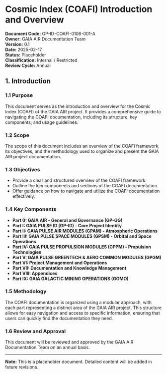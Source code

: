 # Cosmic Index (COAFI) Introduction and Overview

**Document Code:** GP-ID-COAFI-0106-001-A  
**Owner:** GAIA AIR Documentation Team  
**Version:** 0.1  
**Date:** 2025-02-17  
**Status:** Placeholder  
**Classification:** Internal / Restricted  
**Review Cycle:** Annual  

## 1. Introduction

### 1.1 Purpose
This document serves as the introduction and overview for the Cosmic Index (COAFI) of the GAIA AIR project. It provides a comprehensive guide to navigating the COAFI documentation, including its structure, key components, and usage guidelines.

### 1.2 Scope
The scope of this document includes an overview of the COAFI framework, its objectives, and the methodology used to organize and present the GAIA AIR project documentation.

### 1.3 Objectives
- Provide a clear and structured overview of the COAFI framework.
- Outline the key components and sections of the COAFI documentation.
- Offer guidance on how to navigate and utilize the COAFI documentation effectively.

### 1.4 Key Components
- **Part 0: GAIA AIR - General and Governance (GP-GG)**
- **Part I: GAIA PULSE ID (GP-ID) - Core Project Identity**
- **Part II: GAIA PULSE AIR MODULES (GPAM) - Atmospheric Operations**
- **Part III: GAIA PULSE SPACE MODULES (GPSM) - Orbital and Space Operations**
- **Part IV: GAIA PULSE PROPULSION MODULES (GPPM) - Propulsion Technologies**
- **Part V: GAIA PULSE GREENTECH & AERO COMMON MODULES (GPGM)**
- **Part VI: Project Management and Operations**
- **Part VII: Documentation and Knowledge Management**
- **Part VIII: Appendices**
- **Part IX: GAIA GALACTIC MINING OPERATIONS (GGMO)**

### 1.5 Methodology
The COAFI documentation is organized using a modular approach, with each part representing a distinct area of the GAIA AIR project. This structure allows for easy navigation and access to specific information, ensuring that users can quickly find the documentation they need.

### 1.6 Review and Approval
This document will be reviewed and approved by the GAIA AIR Documentation Team on an annual basis.

---

**Note:** This is a placeholder document. Detailed content will be added in future revisions.
